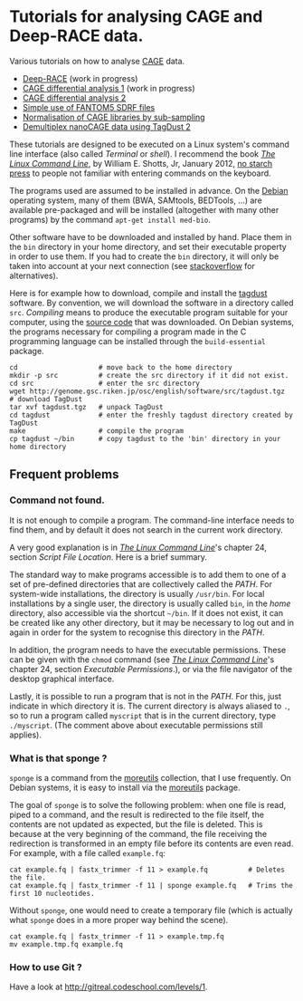 Tutorials for analysing CAGE and Deep-RACE data.
================================================

Various tutorials on how to analyse
[CAGE](https://en.wikipedia.org/wiki/Cap_analysis_gene_expression) data.

 * [Deep-RACE](./Deep-RACE1/Deep-RACE1.md) (work in progress)
 * [CAGE differential analysis 1](./CAGE_differential_analysis1/analysis.md) (work in progress)
 * [CAGE differential analysis 2](./CAGE_differential_analysis2/analysis.md)
 * [Simple use of FANTOM5 SDRF files](./FANTOM5_SDRF_files/sdrf.md)
 * [Normalisation of CAGE libraries by sub-sampling](./CAGE_normalisation_by_subsampling/subsampling.md)
 * [Demultiplex nanoCAGE data using TagDust 2](./Demultiplexing/Demultiplexing.md)

These tutorials are designed to be executed on a Linux system's command line
interface (also called _Terminal_ or _shell_).  I recommend the book _[The Linux
Command Line][]_, by William E. Shotts, Jr, January 2012, [no starch press][]
to people not familiar with entering commands on the keyboard.

[The Linux Command Line]: http://linuxcommand.org/tlcl.php "A Complete Introduction"
[no starch press]: http://nostarch.com/tlcl.htm "the finest in geek entertainment"

The programs used are assumed to be installed in advance.  On the
[Debian](http://www.debian.org) operating system, many of them (BWA, SAMtools,
BEDTools, ...) are available pre-packaged and will be installed (altogether
with many other programs) by the command `apt-get install med-bio`.

Other software have to be downloaded and installed by hand.  Place them in the
`bin` directory in your home directory, and set their executable property in
order to use them.  If you had to create the `bin` directory, it will only be
taken into account at your next connection (see
[stackoverflow](http://stackoverflow.com/questions/16366986/adding-bin-directory-in-your-path)
for alternatives).

Here is for example how to download, compile and install the
[tagdust](http://genome.gsc.riken.jp/osc/english/software/src/tagdust.tgz)
software.  By convention, we will download the software in a directory called
`src`.  _Compiling_ means to produce the executable program suitable for your
computer, using the [source code](https://en.wikipedia.org/wiki/Source_code)
that was downloaded.  On Debian systems, the programs necessary for compiling a
program made in the C programming language can be installed through the
`build-essential` package.

```
cd                    # move back to the home directory
mkdir -p src          # create the src directory if it did not exist.
cd src                # enter the src directory
wget http://genome.gsc.riken.jp/osc/english/software/src/tagdust.tgz   # download TagDust
tar xvf tagdust.tgz   # unpack TagDust
cd tagdust            # enter the freshly tagdust directory created by TagDust
make                  # compile the program
cp tagdust ~/bin      # copy tagdust to the 'bin' directory in your home directory
```

Frequent problems
-----------------

### Command not found.

It is not enough to compile a program.  The command-line interface needs to
find them, and by default it does not search in the current work directory.

A very good explanation is in _[The Linux Command Line][]_'s chapter 24,
section _Script File Location_.  Here is a brief summary.

The standard way to make programs accessible is to add them to one of a set of
pre-defined directories that are collectively called the _PATH_.  For
system-wide installations, the directory is usually `/usr/bin`.  For local
installations by a single user, the directory is usually called `bin`, in the
_home_ directory, also accessible via the shortcut `~/bin`.  If it does not exist,
it can be created like any other directory, but it may  be necessary to log out
and in again in order for the system to recognise this directory in the _PATH_.

In addition, the program needs to have the executable permissions.  These can
be given with the `chmod` command (see _[The Linux Command Line][]_'s chapter
24, section _Executable Permissions_.), or via the file navigator of the
desktop graphical interface.

Lastly, it is possible to run a program that is not in the _PATH_.  For this,
just indicate in which directory it is.  The current directory is always
aliased to `.`, so to run a program called `myscript` that is in the current
directory, type `./myscript`.  (The comment above about executable permissions
still applies).

### What is that sponge ?

`sponge` is a command from the [moreutils](http://joeyh.name/code/moreutils/)
collection, that I use frequently.  On Debian systems, it is easy to install
via the [moreutils](packages.debian.org/moreutils) package.

The goal of `sponge` is to solve the following problem: when one file is read,
piped to a command, and the result is redirected to the file itself, the
contents are not updated as expected, but the file is deleted.  This is because
at the very beginning of the command, the file receiving the redirection is
transformed in an empty file before its contents are even read.  For example,
with a file called `example.fq`:

```
cat example.fq | fastx_trimmer -f 11 > example.fq          # Deletes the file.
cat example.fq | fastx_trimmer -f 11 | sponge example.fq   # Trims the first 10 nucleotides.
```

Without `sponge`, one would need to create a temporary file (which is actually
what `sponge` does in a more proper way behind the scene).

```
cat example.fq | fastx_trimmer -f 11 > example.tmp.fq
mv example.tmp.fq example.fq
```
### How to use Git ?

Have a look at <http://gitreal.codeschool.com/levels/1>.
